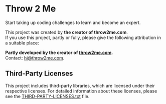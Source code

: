 # Throw 2 Me
Start taking up coding challenges to learn and become an expert.

This project was created by **the creator of throw2me.com**.  
If you use this project, partly or fully, please give the following attribution in a suitable place:

**Partly developed by the creator of [throw2me.com](https://throw2me.com).**  
Contact: [hi@throw2me.com](mailto:hi@throw2me.com).

## Third-Party Licenses

This project includes third-party libraries, which are licensed under their respective licenses. For detailed information about these licenses, please see the [THIRD-PARTY-LICENSES.txt](THIRD-PARTY-LICENSES.txt) file.
